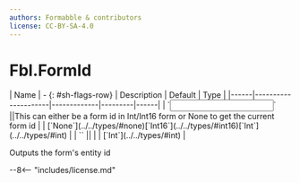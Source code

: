 ```yaml
---
authors: Formabble & contributors
license: CC-BY-SA-4.0
---
```



# Fbl.FormId

<div class="sh-parameters" markdown="1">
| Name | - {: #sh-flags-row} | Description | Default | Type |
|------|---------------------|-------------|---------|------|
| `<input>` ||This can either be a form id in Int/Int16 form or None to get the current form id | | [`None`](../../types/#none)[`Int16`](../../types/#int16)[`Int`](../../types/#int) |
| `<output>` || | | [`Int`](../../types/#int) |

</div>

Outputs the form's entity id

--8<-- "includes/license.md"

